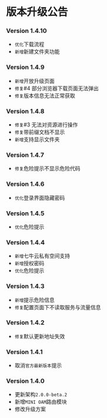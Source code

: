 # 版本升级公告

### Version 1.4.10
- `优化`下载流程
- `新增`新建文件夹功能

### Version 1.4.9
- `新增`开放升级页面
- `修复`#4 部分浏览器下载页面无法弹出
- `修复`版本信息无法正常获取

### Version 1.4.8
- `修复`#3 无法对资源进行操作
- `修复`带前缀文档不显示
- `新增`支持显示文件夹

### Version 1.4.7
- `修复`危险提示不显示危险代码

### Version 1.4.6
- `优化`登录界面隐藏密码

### Version 1.4.5
- `优化`危险提示

### Version 1.4.4
- `新增`七牛云私有空间支持
- `新增`授权密码
- `优化`危险提示

### Version 1.4.3
- `新增`提示危险信息
- `修复`配置页面下不读取服务与流量信息

### Version 1.4.2
- `修复`默认更新地址失效

### Version 1.4.1
- 取消`官方最新版本`提示

### Version 1.4.0
- 更新架构`2.0.0-beta.2`
- 新增`MINI OAM`路由模块
- 修改升级方案
